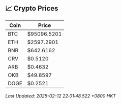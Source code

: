 ## 📈 Crypto Prices

| Coin | Price |
| ---- | ----- |
| BTC | $95096.5201 |
| ETH | $2597.2901 |
| BNB | $642.6162 |
| CRV | $0.5120 |
| ARB | $0.4632 |
| OKB | $49.8597 |
| DOGE | $0.2521 |

_Last Updated: 2025-02-12 22:01:48.522 +0800 HKT_
